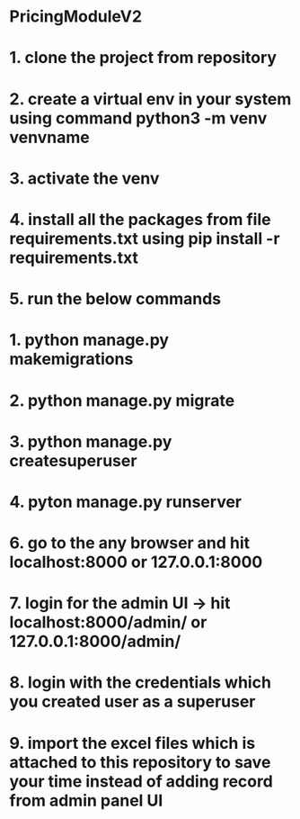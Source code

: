 # PricingModuleV2

# 1. clone the project from repository
# 2. create a virtual env in your system using command python3 -m venv venvname
# 3. activate the venv
# 4. install all the packages from file requirements.txt using pip install -r requirements.txt
# 5. run the below commands
  # 1. python manage.py makemigrations
  # 2. python manage.py migrate
  # 3. python manage.py createsuperuser
  # 4. pyton manage.py runserver

# 6. go to the any browser and hit localhost:8000 or 127.0.0.1:8000
# 7. login for the admin UI -> hit localhost:8000/admin/ or 127.0.0.1:8000/admin/
# 8. login with the credentials which you created user as a superuser
# 9. import the excel files which is attached to this repository to save your time instead of adding record from admin panel UI
